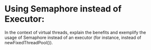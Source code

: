 # Using Semaphore instead of Executor:

In the context of virtual threads, explain the benefits and exemplify the usage of Semaphore instead of an executor (for
instance, instead of newFixedThreadPool()).
